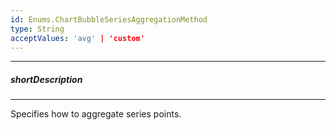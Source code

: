 ```yaml
---
id: Enums.ChartBubbleSeriesAggregationMethod
type: String
acceptValues: 'avg' | 'custom'
---
```

---
##### shortDescription
<!-- Description goes here -->

---
<!-- Description goes here -->
Specifies how to aggregate series points.